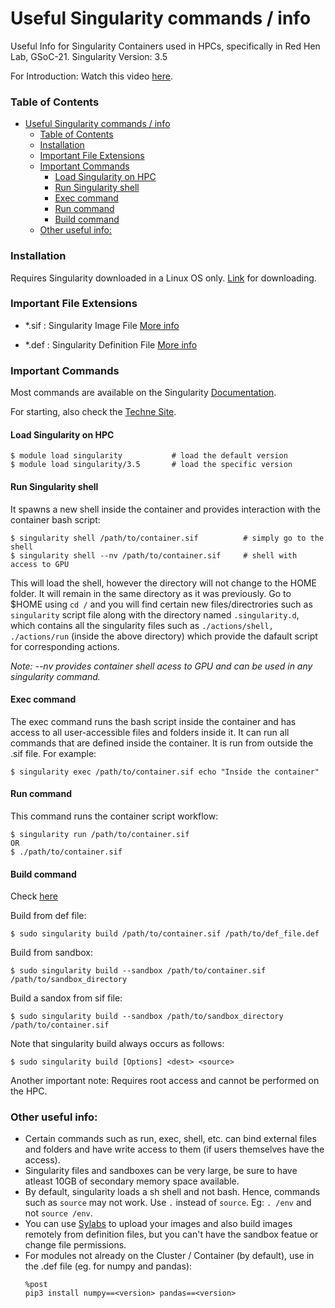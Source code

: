 # Useful Singularity commands / info

Useful Info for Singularity Containers used in HPCs, specifically in Red Hen Lab, GSoC-21. Singularity Version: 3.5

For Introduction: Watch this video [here](https://www.youtube.com/watch?v=vEjLuX0ClN0).

### Table of Contents

- [Useful Singularity commands / info](#useful-singularity-commands--info)
    - [Table of Contents](#table-of-contents)
    - [Installation](#installation)
    - [Important File Extensions](#important-file-extensions)
    - [Important Commands](#important-commands)
      - [Load Singularity on HPC](#load-singularity-on-hpc)
      - [Run Singularity shell](#run-singularity-shell)
      - [Exec command](#exec-command)
      - [Run command](#run-command)
      - [Build command](#build-command)
    - [Other useful info:](#other-useful-info)

### Installation

Requires Singularity downloaded in a Linux OS only. [Link](https://singularity.hpcng.org/user-docs/3.5/quick_start.html) for downloading.

### Important File Extensions

- \*.sif : Singularity Image File [More info](https://singularity.hpcng.org/user-docs/3.5/quick_start.html#interact-with-images)

- \*.def : Singularity Definition File [More info](https://singularity.hpcng.org/user-docs/3.5/definition_files.html)

### Important Commands

Most commands are available on the Singularity [Documentation](https://singularity.hpcng.org/user-docs/3.5/introduction.html).

For starting, also check the [Techne Site](https://sites.google.com/case.edu/techne-public-site/singularity).

#### Load Singularity on HPC

```
$ module load singularity           # load the default version
$ module load singularity/3.5       # load the specific version
```

#### Run Singularity shell

It spawns a new shell inside the container and provides interaction with the container bash script:

```
$ singularity shell /path/to/container.sif          # simply go to the shell
$ singularity shell --nv /path/to/container.sif     # shell with access to GPU
```

This will load the shell, however the directory will not change to the HOME folder. It will remain in the same directory as it was previously. Go to $HOME using `cd /` and you will find certain new files/directrories such as `singularity` script file along with the directory named `.singularity.d`, which contains all the singularity files such as `./actions/shell, ./actions/run` (inside the above directory) which provide the dafault script for corresponding actions.

_Note: --nv provides container shell acess to GPU and can be used in any singularity command._

#### Exec command

The exec command runs the bash script inside the container and has access to all user-accessible files and folders inside it. It can run all commands that are defined inside the container. It is run from outside the .sif file.
For example:

```
$ singularity exec /path/to/container.sif echo "Inside the container"
```

#### Run command

This command runs the container script workflow:

```
$ singularity run /path/to/container.sif
OR
$ ./path/to/container.sif
```

#### Build command

Check [here](https://singularity.hpcng.org/user-docs/3.5/build_a_container.html)

Build from def file:
```
$ sudo singularity build /path/to/container.sif /path/to/def_file.def
```
Build from sandbox:
```
$ sudo singularity build --sandbox /path/to/container.sif /path/to/sandbox_directory
```
Build a sandox from sif file:
```
$ sudo singularity build --sandbox /path/to/sandbox_directory /path/to/container.sif
```

Note that singularity build always occurs as follows:
```
$ sudo singularity build [Options] <dest> <source>
```
Another important note: Requires root access and cannot be performed on the HPC.

### Other useful info:

* Certain commands such as run, exec, shell, etc. can bind external files and folders and have write access to them (if users themselves have the access).
* Singularity files and sandboxes can be very large, be sure to have atleast 10GB of secondary memory space available.
* By default, singularity loads a sh shell and not bash. Hence, commands such as `source` may not work. Use `.` instead of `source`. Eg: `. /env` and not `source /env`.
* You can use [Sylabs](https://cloud.sylabs.io/) to upload your images and also build images remotely from definition files, but you can't have the sandbox featue or change file permissions.
* For modules not already on the Cluster / Container (by default), use in the .def file (eg. for numpy and pandas): 
  ```
  %post
  pip3 install numpy==<version> pandas==<version>
  ```
